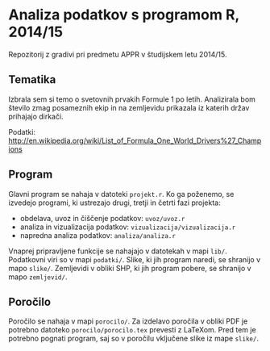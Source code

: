 # Analiza podatkov s programom R, 2014/15

Repozitorij z gradivi pri predmetu APPR v študijskem letu 2014/15.

## Tematika

Izbrala sem si temo o svetovnih prvakih Formule 1 po letih. Analizirala bom število zmag posameznih ekip in na zemljevidu prikazala iz katerih držav prihajajo dirkači.

Podatki: http://en.wikipedia.org/wiki/List_of_Formula_One_World_Drivers%27_Champions

## Program

Glavni program se nahaja v datoteki `projekt.r`. Ko ga poženemo, se izvedejo
programi, ki ustrezajo drugi, tretji in četrti fazi projekta:

* obdelava, uvoz in čiščenje podatkov: `uvoz/uvoz.r`
* analiza in vizualizacija podatkov: `vizualizacija/vizualizacija.r`
* napredna analiza podatkov: `analiza/analiza.r`

Vnaprej pripravljene funkcije se nahajajo v datotekah v mapi `lib/`. Podatkovni
viri so v mapi `podatki/`. Slike, ki jih program naredi, se shranijo v mapo
`slike/`. Zemljevidi v obliki SHP, ki jih program pobere, se shranijo v mapo
`zemljevid/`.

## Poročilo

Poročilo se nahaja v mapi `porocilo/`. Za izdelavo poročila v obliki PDF je
potrebno datoteko `porocilo/porocilo.tex` prevesti z LaTeXom. Pred tem je
potrebno pognati program, saj so v poročilu vključene slike iz mape `slike/`.
